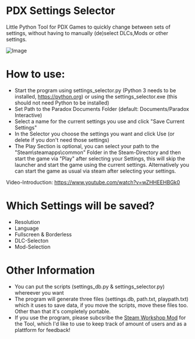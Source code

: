 # PDX Settings Selector

Little Python Tool for PDX Games to quickly change between sets of settings, without having to manually (de)select DLCs,Mods or other settings. 

![Image](https://puu.sh/xK7pL/f8e232f56d.png "Selector")

# How to use:
  - Start the program using settings_selector.py (Python 3 needs to be installed, https://python.org) or
    using the settings_selector.exe (this should not need Python to be installed)
  - Set Path to the Paradox Documents Folder (default: Documents/Paradox Interactive)
  - Select a name for the current settings you use and click "Save Current Settings"
  - In the Selector you choose the settings you want and click Use (or delete if you don't need those settings)
  - The Play Section is optional, you can select your path to the "Steam\steamapps\common" Folder in the Steam-Directory and then start the game via "Play" after selecting your Settings, this will skip the launcher and start the game using the current settings. Alternatively you can start the game as usual via steam after selecting your settings.

Video-Introduction: https://www.youtube.com/watch?v=wZHHEEHBGk0

# Which Settings will be saved?
  - Resolution
  - Language
  - Fullscreen & Borderless
  - DLC-Selecton
  - Mod-Selection

# Other Information
  - You can put the scripts (settings_db.py & settings_selector.py) whereever you want
  - The program will generate three files (settings.db, path.txt, playpath.txt) which it uses to save data, if you move the scripts, move these files too. Other than that it's completely portable. 
  - If you use the program, please subcsribe the [Steam Workshop Mod](http://steamcommunity.com/sharedfiles/filedetails/?id=1135450490) for the Tool, which I'd like to use to keep track of amount of users and as a plattform for feedback! 
